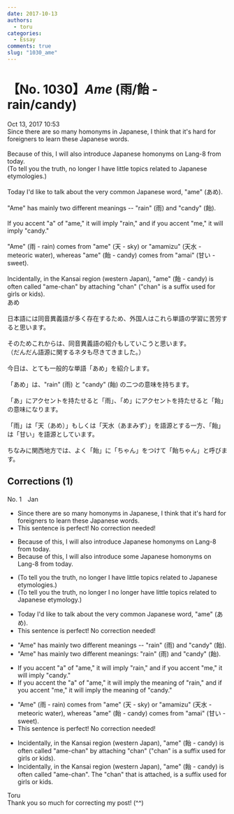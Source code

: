 ```yaml
---
date: 2017-10-13
authors:
  - toru
categories:
  - Essay
comments: true
slug: "1030_ame"
---
```


# 【No. 1030】<strong><em>Ame</strong></em> (雨/飴 - rain/candy)
<div class="date">Oct 13, 2017 10:53</div>
<div id="post"><div id="body_show_ori">
Since there are so many homonyms in Japanese, I think that it's hard for foreigners to learn these Japanese words.<br/><br/>Because of this, I will also introduce Japanese homonyms on Lang-8 from today.<br/>(To tell you the truth, no longer I have little topics related to Japanese etymologies.)<br/><br/>Today I'd like to talk about the very common Japanese word, "ame" (あめ).<br/><br/>"Ame" has mainly two different meanings -- "rain" (雨) and "candy" (飴).<br/><br/>If you accent "a" of "ame," it will imply "rain," and if you accent "me," it will imply "candy."<br/><br/>"Ame" (雨 - rain) comes from "ame" (天 - sky) or "amamizu" (天水 - meteoric water), whereas "ame" (飴 - candy) comes from "amai" (甘い - sweet).<br/><br/>Incidentally, in the Kansai region (western Japan), "ame" (飴 - candy) is often called "ame-chan" by attaching "chan" ("chan" is a suffix used for girls or kids).
</div></div>

<!-- more -->

<div id="post_ja"><div id="body_show_mo">
あめ<br/><br/>日本語には同音異義語が多く存在するため、外国人はこれら単語の学習に苦労すると思います。<br/><br/>そのためこれからは、同音異義語の紹介もしていこうと思います。<br/>（だんだん語源に関するネタも尽きてきました。）<br/><br/>今日は、とても一般的な単語「あめ」を紹介します。<br/><br/>「あめ」は、"rain" (雨) と "candy" (飴) の二つの意味を持ちます。<br/><br/>「あ」にアクセントを持たせると「雨」、「め」にアクセントを持たせると「飴」の意味になります。<br/><br/>「雨」は「天（あめ）」もしくは「天水（あまみず）」を語源とする一方、「飴」は「甘い」を語源としています。<br/><br/>ちなみに関西地方では、よく「飴」に「ちゃん」をつけて「飴ちゃん」と呼びます。
</div></div>

## Corrections (1)
<div id="block"><div class="first_name"> No. 1　<span class="just_name">Jan</span></div><div id="block2">
<ul class="correction_field">
<li class="incorrect">Since there are so many homonyms in Japanese, I think that it's hard for foreigners to learn these Japanese words.</li>
<li class="corrected perfect">This sentence is perfect! No correction needed!</li>
</ul>
<ul class="correction_field">
<li class="incorrect">Because of this, I will also introduce Japanese homonyms on Lang-8 from today.</li>
<li class="corrected correct">
Because of this, I will <span class="sline">also</span> introduce some Japanese homonyms on Lang-8 <span class="sline">from </span>today.
</li>
</ul>
<ul class="correction_field">
<li class="incorrect">(To tell you the truth, no longer I have little topics related to Japanese etymologies.)</li>
<li class="corrected correct">
(To tell you the truth, <span class="sline">no longer </span>I no longer have little topics related to Japanese etymology.)
</li>
</ul>
<ul class="correction_field">
<li class="incorrect">Today I'd like to talk about the very common Japanese word, "ame" (あめ).</li>
<li class="corrected perfect">This sentence is perfect! No correction needed!</li>
</ul>
<ul class="correction_field">
<li class="incorrect">"Ame" has mainly two different meanings -- "rain" (雨) and "candy" (飴).</li>
<li class="corrected correct">
"Ame" has mainly two different meanings: "rain" (雨) and "candy" (飴).
</li>
</ul>
<ul class="correction_field">
<li class="incorrect">If you accent "a" of "ame," it will imply "rain," and if you accent "me," it will imply "candy."</li>
<li class="corrected correct">
If you accent the "a" of "ame," it will imply the meaning of "rain," and if you accent "me," it will imply the meaning of "candy."
</li>
</ul>
<ul class="correction_field">
<li class="incorrect">"Ame" (雨 - rain) comes from "ame" (天 - sky) or "amamizu" (天水 - meteoric water), whereas "ame" (飴 - candy) comes from "amai" (甘い - sweet).</li>
<li class="corrected perfect">This sentence is perfect! No correction needed!</li>
</ul>
<ul class="correction_field">
<li class="incorrect">Incidentally, in the Kansai region (western Japan), "ame" (飴 - candy) is often called "ame-chan" by attaching "chan" ("chan" is a suffix used for girls or kids).</li>
<li class="corrected correct">
Incidentally, in the Kansai region (western Japan), "ame" (飴 - candy) is often called "ame-chan". The "chan" that is attached, is a suffix used for girls or kids. 
</li>
</ul>
</div><div class="name"><span class="just_name">Toru</span><br>
Thank you so much for correcting my post! (^^)
</div>
</div>
